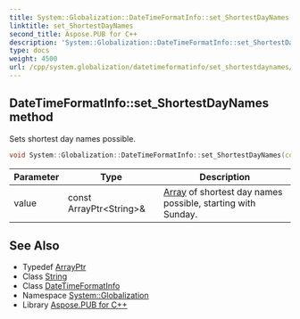 ```yaml
---
title: System::Globalization::DateTimeFormatInfo::set_ShortestDayNames method
linktitle: set_ShortestDayNames
second_title: Aspose.PUB for C++
description: 'System::Globalization::DateTimeFormatInfo::set_ShortestDayNames method. Sets shortest day names possible in C++.'
type: docs
weight: 4500
url: /cpp/system.globalization/datetimeformatinfo/set_shortestdaynames/
---
```

## DateTimeFormatInfo::set_ShortestDayNames method


Sets shortest day names possible.

```cpp
void System::Globalization::DateTimeFormatInfo::set_ShortestDayNames(const ArrayPtr<String> &value)
```


| Parameter | Type | Description |
| --- | --- | --- |
| value | const ArrayPtr\<String\>\& | [Array](../../../system/array/) of shortest day names possible, starting with Sunday. |

## See Also

* Typedef [ArrayPtr](../../../system/arrayptr/)
* Class [String](../../../system/string/)
* Class [DateTimeFormatInfo](../)
* Namespace [System::Globalization](../../)
* Library [Aspose.PUB for C++](../../../)
